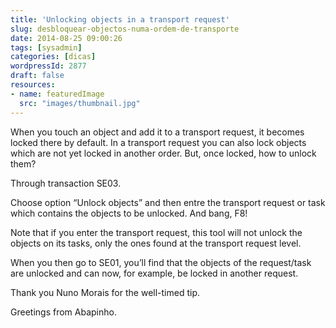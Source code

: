```yaml
---
title: 'Unlocking objects in a transport request'
slug: desbloquear-objectos-numa-ordem-de-transporte
date: 2014-08-25 09:00:26
tags: [sysadmin]
categories: [dicas]
wordpressId: 2877
draft: false
resources:
- name: featuredImage
  src: "images/thumbnail.jpg"
---
```

When you touch an object and add it to a transport request, it becomes locked there by default. In a transport request you can also lock objects which are not yet locked in another order. But, once locked, how to unlock them?

<!--more-->

Through transaction SE03.

Choose option “Unlock objects” and then entre the transport request or task which contains the objects to be unlocked. And bang, F8!

Note that if you enter the transport request, this tool will not unlock the objects on its tasks, only the ones found at the transport request level.

When you then go to SE01, you’ll find that the objects of the request/task are unlocked and can now, for example, be locked in another request.

Thank you Nuno Morais for the well-timed tip.

Greetings from Abapinho.
